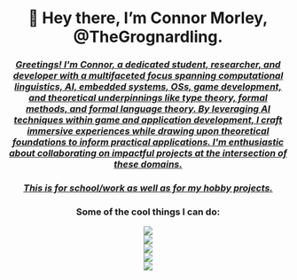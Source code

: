 <h1 align = "center"><b>
  👋 Hey there, I’m Connor Morley, @TheGrognardling.
  </b></h1>
  <h3 align = "center"><u><i>
Greetings! I'm Connor, a dedicated student, researcher, and developer with a multifaceted focus spanning computational linguistics, AI, embedded systems, OSs, game development, and theoretical underpinnings like type theory, formal methods, and formal language theory. By leveraging AI techniques within game and application development, I craft immersive experiences while drawing upon theoretical foundations to inform practical applications. I'm enthusiastic about collaborating on impactful projects at the intersection of these domains.
  </u></i></h3>
  <h3 align = "center"><u><i>
  This is for school/work as well as for my hobby projects.
  </u></i></h3>
  <h3 align = "center">
  Some of the cool things I can do:
  </h3>
<p align = "center">
  <a href="https://skillicons.dev">
    <img src="https://skillicons.dev/icons?i=powershell,bash,git,emacs,vim,latex,markdown"/>
    <br>
    <img src="https://skillicons.dev/icons?i=discord,bots,github,gitlab,replit,stackoverflow,flask"/> 
    <br>
    <img src="https://skillicons.dev/icons?i=python,r,lua,processing,javascript,java,c,cpp,rust,zig,haskell"/> 
    <br>
    <img src="https://skillicons.dev/icons?i=html,css,javascript,react,php"/>
    <br>
    <img src="https://skillicons.dev/icons?i=linux,arch,raspberrypi,bsd,plan9"/>
  </a>
</p>
